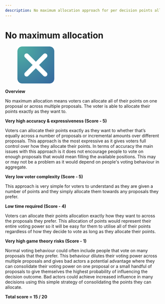 ```yaml
---
description: No maximum allocation approach for per decision points allocation approaches
---
```


# No maximum allocation

<div align="left">

<figure><img src="../../../../.gitbook/assets/maximum-points-none.png" alt="" width="120"><figcaption></figcaption></figure>

</div>



**Overview**

No maximum allocation means voters can allocate all of their points on one proposal or across multiple proposals. The voter is able to allocate their points exactly as they want to.



**Very high accuracy & expressiveness (Score - 5)**

Voters can allocate their points exactly as they want to whether that’s equally across a number of proposals or incremental amounts over different proposals. This approach is the most expressive as it gives voters full control over how they allocate their points. In terms of accuracy the main issues with this approach is it does not encourage people to vote on enough proposals that would mean filling the available positions. This may or may not be a problem as it would depend on people's voting behaviour in aggregate.



**Very low voter complexity (Score - 5)**

This approach is very simple for voters to understand as they are given a number of points and they simply allocate them towards any proposals they prefer.



**Low time required (Score - 4)**

Voters can allocate their points allocation exactly how they want to across the proposals they prefer. This allocation of points would represent their entire voting power so it will be easy for them to utilise all of their points regardless of how they decide to vote as long as they allocate their points.



**Very high game theory risks (Score - 1)**

Normal voting behaviour could often include people that vote on many proposals that they prefer. This behaviour dilutes their voting power across multiple proposals and gives bad actors a potential advantage where they can consolidate their voting power on one proposal or a small handful of proposals to give themselves the highest probability of influencing the decision outcome. Bad actors could achieve increased influence in many decisions using this simple strategy of consolidating the points they can allocate.



**Total score = 15 / 20**
